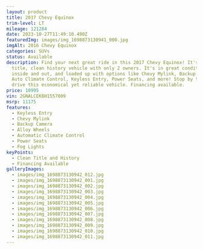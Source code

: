 ```yaml
---
layout: product
title: 2017 Chevy Equinox
trim-level: LT
mileage: 121284
date: 2023-10-27T11:49:10.490Z
featuredImg: images/img_1698873130941_000.jpg
imgAlt: 2016 Chevy Equinox
categories: SUVs
status: Available
description: Find your next great ride in this 2017 Chevy Equinox! It's a clean
  title, clean history vehicle with only 2 owners. It's in great condition
  inside and out, and loaded up with options like Chevy Mylink, Backup Camera,
  Auto Climate Control, Keyless Entry, Power Seats, and more! Stop by today to
  drive this economical yet reliable vehicle. Financing available.
price: 10995
vin: 2GNALCEK8H1557009
msrp: 11175
features:
  - Keyless Entry
  - Chevy Mylink
  - Backup Camera
  - Alloy Wheels
  - Automatic Climate Control
  - Power Seats
  - Fog Lights
keyPoints:
  - Clean Title and History
  - Financing Available
galleryImages:
  - images/img_1698873130942_012.jpg
  - images/img_1698873130942_001.jpg
  - images/img_1698873130942_002.jpg
  - images/img_1698873130942_003.jpg
  - images/img_1698873130942_004.jpg
  - images/img_1698873130942_005.jpg
  - images/img_1698873130942_006.jpg
  - images/img_1698873130942_007.jpg
  - images/img_1698873130942_008.jpg
  - images/img_1698873130942_009.jpg
  - images/img_1698873130942_010.jpg
  - images/img_1698873130942_011.jpg
---
```

